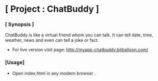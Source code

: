 # [ Project : ChatBuddy ]

### [ Synopsis ]
ChatBuddy is like a virtual friend whom you can talk. It can tell date, time, weather, news and even can tell a joke or fact.

- For live version visit page: http://myapp-chatbuddy.bitballoon.com/

### [Usage]
- Open index.html in any modern browser .